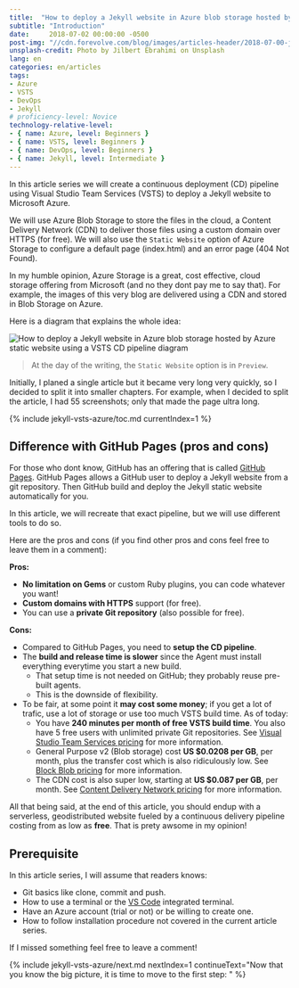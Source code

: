 ```yaml
---
title:  "How to deploy a Jekyll website in Azure blob storage hosted by Azure static website using a VSTS continuous deployment pipeline"
subtitle: "Introduction"
date:     2018-07-02 00:00:00 -0500
post-img: "//cdn.forevolve.com/blog/images/articles-header/2018-07-00-jekyll-vsts-azure-v3.jpg"
unsplash-credit: Photo by Jilbert Ebrahimi on Unsplash
lang: en
categories: en/articles
tags: 
- Azure
- VSTS
- DevOps
- Jekyll
# proficiency-level: Novice
technology-relative-level:
- { name: Azure, level: Beginners }
- { name: VSTS, level: Beginners }
- { name: DevOps, level: Beginners }
- { name: Jekyll, level: Intermediate }
---
```


In this article series we will create a continuous deployment (CD) pipeline using Visual Studio Team Services (VSTS) to deploy a Jekyll website to Microsoft Azure.

We will use Azure Blob Storage to store the files in the cloud, a Content Delivery Network (CDN) to deliver those files using a custom domain over HTTPS (for free). We will also use the `Static Website` option of Azure Storage to configure a default page (index.html) and an error page (404 Not Found).

In my humble opinion, Azure Storage is a great, cost effective, cloud storage offering from Microsoft (and no they dont pay me to say that). For example, the images of this very blog are delivered using a CDN and stored in Blob Storage on Azure.

Here is a diagram that explains the whole idea:<!--more-->

![How to deploy a Jekyll website in Azure blob storage hosted by Azure static website using a VSTS CD pipeline diagram](//cdn.forevolve.com/blog/images/2018/VSTS-jekyll-git-vsts-azure-flow.png)

> At the day of the writing, the `Static Website` option is in `Preview`.

Initially, I planed a single article but it became very long very quickly, so I decided to split it into smaller chapters.
For example, when I decided to split the article, I had 55 screenshots; only that made the page ultra long.

{% include jekyll-vsts-azure/toc.md currentIndex=1 %}

## Difference with GitHub Pages (pros and cons)

For those who dont know, GitHub has an offering that is called [GitHub Pages](https://pages.github.com/).
GitHub Pages allows a GitHub user to deploy a Jekyll website from a git repository.
Then GitHub build and deploy the Jekyll static website automatically for you.

In this article, we will recreate that exact pipeline, but we will use different tools to do so.

Here are the pros and cons (if you find other pros and cons feel free to leave them in a comment):

**Pros:**

- **No limitation on Gems** or custom Ruby plugins, you can code whatever you want!
- **Custom domains with HTTPS** support (for free).
- You can use a **private Git repository** (also possible for free).

**Cons:**

- Compared to GitHub Pages, you need to **setup the CD pipeline**.
- The **build and release time is slower** since the Agent must install everything everytime you start a new build.
  - That setup time is not needed on GitHub; they probably reuse pre-built agents.
  - This is the downside of flexibility.
- To be fair, at some point it **may cost some money**; if you get a lot of trafic, use a lot of storage or use too much VSTS build time. As of today:
  - You have **240 minutes per month of free VSTS build time**. You also have 5 free users with unlimited private Git repositories. See [Visual Studio Team Services pricing](https://azure.microsoft.com/en-us/pricing/details/visual-studio-team-services/) for more information.
  - General Purpose v2 (Blob storage) cost **US $0.0208 per GB**, per month, plus the transfer cost which is also ridiculously low. See [Block Blob pricing](https://azure.microsoft.com/en-us/pricing/details/storage/blobs/) for more information.
  - The CDN cost is also super low, starting at **US $0.087 per GB**, per month. See [Content Delivery Network pricing](https://azure.microsoft.com/en-us/pricing/details/cdn/) for more information.

All that being said, at the end of this article, you should endup with a serverless, geodistributed website fueled by a continuous delivery pipeline costing from as low as **free**. That is prety awsome in my opinion!

## Prerequisite

In this article series, I will assume that readers knows:

- Git basics like clone, commit and push.
- How to use a terminal or the [VS Code](https://code.visualstudio.com/download) integrated terminal.
- Have an Azure account (trial or not) or be willing to create one.
- How to follow installation procedure not covered in the current article series.

If I missed something feel free to leave a comment!

{% include jekyll-vsts-azure/next.md nextIndex=1 continueText="Now that you know the big picture, it is time to move to the first step: " %}

<!-- ## ...

Microsoft showcased a way to host static websites with Azure Blob Storage during Build 2018 and, as of today, it is in preview in some datacenters.
We will combine that offering with the power of Azure CDN, VSTS and Git to create a free hosting for our static Jekyll website similar to GitHub Pages. -->
